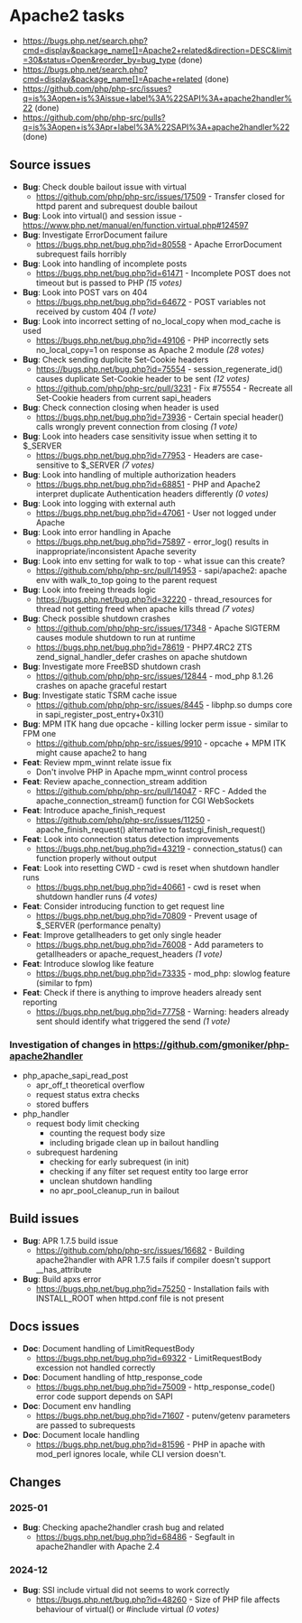 # Apache2 tasks

- https://bugs.php.net/search.php?cmd=display&package_name[]=Apache2+related&direction=DESC&limit=30&status=Open&reorder_by=bug_type (done)
- https://bugs.php.net/search.php?cmd=display&package_name[]=Apache+related (done)
- https://github.com/php/php-src/issues?q=is%3Aopen+is%3Aissue+label%3A%22SAPI%3A+apache2handler%22 (done)
- https://github.com/php/php-src/pulls?q=is%3Aopen+is%3Apr+label%3A%22SAPI%3A+apache2handler%22 (done)

## Source issues

- **Bug**: Check double bailout issue with virtual
  - https://github.com/php/php-src/issues/17509 - Transfer closed for httpd parent and subrequest double bailout
- **Bug**: Look into virtual() and session issue - https://www.php.net/manual/en/function.virtual.php#124597
- **Bug**: Investigate ErrorDocument failure
  - https://bugs.php.net/bug.php?id=80558 - Apache ErrorDocument subrequest fails horribly
- **Bug**: Look into handling of incomplete posts
  - https://bugs.php.net/bug.php?id=61471 - Incomplete POST does not timeout but is passed to PHP _(15 votes)_
- **Bug**: Look into POST vars on 404
  - https://bugs.php.net/bug.php?id=64672 - POST variables not received by custom 404 _(1 vote)_
- **Bug**: Look into incorrect setting of no_local_copy when mod_cache is used
  - https://bugs.php.net/bug.php?id=49106 - PHP incorrectly sets no_local_copy=1 on response as Apache 2 module _(28 votes)_
- **Bug**: Check sending duplicite Set-Cookie headers
  - https://bugs.php.net/bug.php?id=75554 - session_regenerate_id() causes duplicate Set-Cookie header to be sent _(12 votes)_
  - https://github.com/php/php-src/pull/3231 - Fix #75554 - Recreate all Set-Cookie headers from current sapi_headers
- **Bug**: Check connection closing when header is used
  - https://bugs.php.net/bug.php?id=73936 - Certain special header() calls wrongly prevent connection from closing _(1 vote)_
- **Bug**: Look into headers case sensitivity issue when setting it to $_SERVER
  - https://bugs.php.net/bug.php?id=77953 - Headers are case-sensitive to $_SERVER _(7 votes)_
- **Bug**: Look into handling of multiple authorization headers
  - https://bugs.php.net/bug.php?id=68851 - PHP and Apache2 interpret duplicate Authentication headers differently _(0 votes)_
- **Bug**: Look into logging with external auth
  - https://bugs.php.net/bug.php?id=47061 - 	User not logged under Apache
- **Bug**: Look into error handling in Apache
  - https://bugs.php.net/bug.php?id=75897 - error_log() results in inappropriate/inconsistent Apache severity
- **Bug**: Look into env setting for walk to top - what issue can this create?
  - https://github.com/php/php-src/pull/14953 - sapi/apache2: apache env with walk_to_top going to the parent request
- **Bug**: Look into freeing threads logic
  - https://bugs.php.net/bug.php?id=32220 - thread_resources for thread not getting freed when apache kills thread _(7 votes)_
- **Bug**: Check possible shutdown crashes
  - https://github.com/php/php-src/issues/17348 - Apache SIGTERM causes module shutdown to run at runtime
  - https://bugs.php.net/bug.php?id=78619 - PHP7.4RC2 ZTS zend_signal_handler_defer crashes on apache shutdown
- **Bug**: Investigate more FreeBSD shutdown crash
  - https://github.com/php/php-src/issues/12844 - mod_php 8.1.26 crashes on apache graceful restart
- **Bug**: Investigate static TSRM cache issue
  - https://github.com/php/php-src/issues/8445 - libphp.so dumps core in sapi_register_post_entry+0x31()
- **Bug**: MPM ITK hang due opcache - killing locker perm issue - similar to FPM one
  - https://github.com/php/php-src/issues/9910 - opcache + MPM ITK might cause apache2 to hang
- **Feat**: Review mpm_winnt relate issue fix
  - Don't involve PHP in Apache mpm_winnt control process
- **Feat**: Review apache_connection_stream addition
  - https://github.com/php/php-src/pull/14047 - RFC - Added the apache_connection_stream() function for CGI WebSockets
- **Feat**: Introduce apache_finish_request
  - https://github.com/php/php-src/issues/11250 - apache_finish_request() alternative to fastcgi_finish_request()
- **Feat**: Look into connection status detection improvements
  - https://bugs.php.net/bug.php?id=43219 - connection_status() can function properly without output
- **Feat**: Look into resetting CWD - cwd is reset when shutdown handler runs
  - https://bugs.php.net/bug.php?id=40661 - cwd is reset when shutdown handler runs _(4 votes)_
- **Feat**: Consider introducing function to get request line
  - https://bugs.php.net/bug.php?id=70809 - Prevent usage of $_SERVER (performance penalty)
- **Feat**: Improve getallheaders to get only single header
  - https://bugs.php.net/bug.php?id=76008 - Add parameters to getallheaders or apache_request_headers _(1 vote)_
- **Feat**: Introduce slowlog like feature
  - https://bugs.php.net/bug.php?id=73335 - mod_php: slowlog feature (similar to fpm)
- **Feat**: Check if there is anything to improve headers already sent reporting
  - https://bugs.php.net/bug.php?id=77758 - Warning: headers already sent should identify what triggered the send _(1 vote)_


### Investigation of changes in https://github.com/gmoniker/php-apache2handler

- php_apache_sapi_read_post
  - apr_off_t theoretical overflow
  - request status extra checks
  - stored buffers
- php_handler
  - request body limit checking
    - counting the request body size
    - including brigade clean up in bailout handling
  - subrequest hardening
    - checking for early subrequest (in init)
    - checking if any filter set request entity too large error
    - unclean shutdown handling
    - no apr_pool_cleanup_run in bailout

## Build issues

- **Bug**: APR 1.7.5 build issue
  - https://github.com/php/php-src/issues/16682 - Building apache2handler with APR 1.7.5 fails if compiler doesn't support __has_attribute
- **Bug**: Build apxs error
  - https://bugs.php.net/bug.php?id=75250 - Installation fails with INSTALL_ROOT when httpd.conf file is not present


## Docs issues

- **Doc**: Document handling of LimitRequestBody
  - https://bugs.php.net/bug.php?id=69322 - LimitRequestBody excession not handled correctly
- **Doc**: Document handling of http_response_code
  - https://bugs.php.net/bug.php?id=75009 - http_response_code() error code support depends on SAPI
- **Doc**: Document env handling
  - https://bugs.php.net/bug.php?id=71607 - putenv/getenv parameters are passed to subrequests
- **Doc**: Document locale handling
  - https://bugs.php.net/bug.php?id=81596 - PHP in apache with mod_perl ignores locale, while CLI version doesn't.


## Changes

### 2025-01

- **Bug**: Checking apache2handler crash bug and related
  - https://bugs.php.net/bug.php?id=68486 - Segfault in apache2handler with Apache 2.4

### 2024-12

- **Bug**: SSI include virtual did not seems to work correctly
  - https://bugs.php.net/bug.php?id=48260 - Size of PHP file affects behaviour of virtual() or #include virtual _(0 votes)_